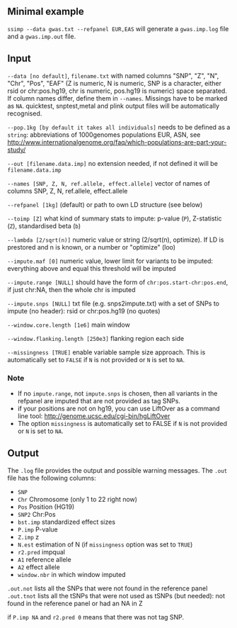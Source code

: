 
	
## Minimal example
`ssimp --data gwas.txt --refpanel EUR,EAS` will generate a `gwas.imp.log` file and a `gwas.imp.out` file.
	
	
	
	
	
	
	
	

## Input 
`--data [no default]`, `filename.txt` with named columns "SNP", "Z", "N", "Chr", "Pos", "EAF" (Z is numeric, N is numeric, SNP is a character, either rsid or chr:pos.hg19, chr is numeric, pos.hg19 is numeric) space separated. If column names differ, define them in `--names`. Missings have to be marked as `NA`. quicktest, snptest,metal and plink output files will be automatically recognised.

`--pop.1kg [by default it takes all individuals]` needs to be defined as a `string`: abbreviations of 1000genomes populations EUR, ASN, see http://www.internationalgenome.org/faq/which-populations-are-part-your-study/

`--out [filename.data.imp]` no extension needed, if not defined it will be `filename.data.imp`

`--names [SNP, Z, N, ref.allele, effect.allele]` vector of names of columns SNP, Z, N, ref.allele, effect.allele

`--refpanel [1kg]` (default) or path to own LD structure (see below)

`--toimp [Z]` what kind of summary stats to impute: p-value (`P`), Z-statistic (`Z`), standardised beta (`b`)

`--lambda [2/sqrt(n)]` numeric value or string (2/sqrt(n), optimize). If LD is prestored and n is known, or a number or "optimize" (loo)

`--impute.maf [0]` numeric value, lower limit for variants to be imputed: everything above and equal this threshold will be imputed

`--impute.range [NULL]` should have the form of `chr:pos.start-chr:pos.end`, if just chr:NA, then the whole chr is imputed

`--impute.snps [NULL]` txt file (e.g. snps2impute.txt) with a set of SNPs to impute (no header): rsid or chr:pos.hg19 (no quotes)

`--window.core.length [1e6]` main window

`--window.flanking.length [250e3]` flanking region each side
		
`--missingness [TRUE]` enable variable sample size approach. This is automatically set to `FALSE` if `N` is not provided or `N` is set to `NA`.

### Note	
- If no `impute.range`, not `impute.snps` is chosen, then all variants in the refpanel are imputed that are not provided as tag SNPs.
- if your positions are not on hg19, you can use LiftOver as a command line tool: http://genome.ucsc.edu/cgi-bin/hgLiftOver
- The option `missingness` is automatically set to FALSE if `N` is not provided or `N` is set to `NA`.






## Output
The `.log` file provides the output and possible warning messages. The `.out` file has
the following columns:

- `SNP`
- `Chr` Chromosome (only 1 to 22 right now)
- `Pos` Position (HG19)
- `SNP2` Chr:Pos
- `bst.imp` standardized effect sizes
- `P.imp` P-value
- `Z.imp` z
- `N.est` estimation of N (if `missingness` option was set to `TRUE`)
- `r2.pred` impqual
- `A1` reference allele
- `A2` effect allele
- `window.nbr` in which window imputed

`.out.not` lists all the SNPs that were not found in the reference panel 
`.out.tnot` lists all the tSNPs that were not used as tSNPs (but needed): not found in the reference panel or had an NA in Z

if `P.imp NA` and `r2.pred 0` means that there was not tag SNP.
